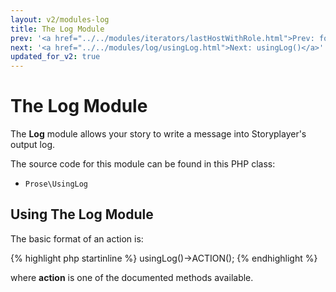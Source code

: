 ```yaml
---
layout: v2/modules-log
title: The Log Module
prev: '<a href="../../modules/iterators/lastHostWithRole.html">Prev: foreach(lastHostWithRole())</a>'
next: '<a href="../../modules/log/usingLog.html">Next: usingLog()</a>'
updated_for_v2: true
---
```

# The Log Module

The __Log__ module allows your story to write a message into Storyplayer's output log.

The source code for this module can be found in this PHP class:

* `Prose\UsingLog`

## Using The Log Module

The basic format of an action is:

{% highlight php startinline %}
usingLog()->ACTION();
{% endhighlight %}

where __action__ is one of the documented methods available.
